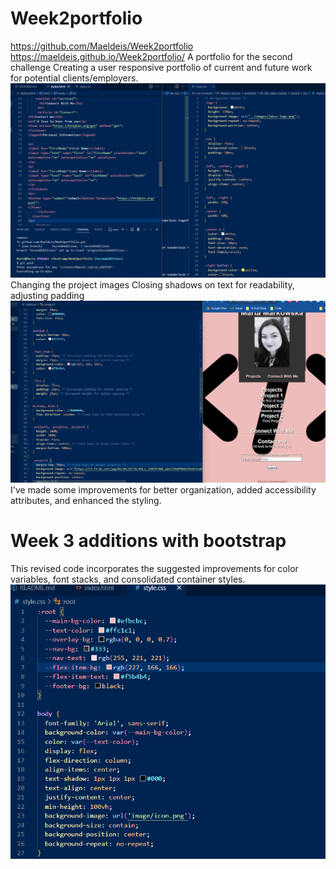 # Week2portfolio
https://github.com/Maeldeis/Week2portfolio
 https://maeldeis.github.io/Week2portfolio/
A portfolio for the second challenge
Creating a user responsive portfolio of current and future work for potential clients/employers.
![Addition of forms and centreing](image/forms.png)
Changing the project images
Closing shadows on text for readability, adjusting padding
![Alt text](image.png)
I've made some improvements for better organization, added accessibility attributes, and enhanced the styling. 

# Week 3 additions with bootstrap
This revised code incorporates the suggested improvements for color variables, font stacks, and consolidated container styles.
![Alt text](image/S1.png)